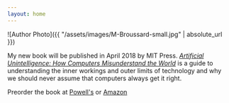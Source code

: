 ```yaml
---
layout: home
---
```

![Author Photo]({{ "/assets/images/M-Broussard-small.jpg" | absolute_url }})

My new book will be published in April 2018 by MIT Press. [*Artificial Unintelligence: How Computers Misunderstand the World*](https://mitpress.mit.edu/books/artificial-unintelligence) is a guide to understanding the inner workings and outer limits of technology and why we should never assume that computers always get it right.

Preorder the book at [Powell's](http://www.powells.com/book/artificial-unintelligence-9780262038003/61-0) or [Amazon](https://www.amazon.com/Artificial-Unintelligence-Computers-Misunderstand-World/dp/0262038005)
